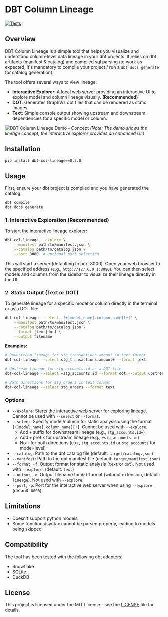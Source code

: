 # DBT Column Lineage

[![Tests](https://github.com/Fszta/dbt-column-lineage/actions/workflows/test.yml/badge.svg)](https://github.com/Fszta/dbt-column-lineage/actions/workflows/test.yml)


## Overview

DBT Column Lineage is a simple tool that helps you visualize and understand column-level data lineage in your dbt projects. It relies on dbt artifacts (manifest & catalog) and compiled sql parsing (to work as expected, it's mandatory to compile your project / run a `dbt docs generate` for catalog generation).

The tool offers several ways to view lineage:
- **Interactive Explorer**: A local web server providing an interactive UI to explore model and column lineage visually. **(Recommended)**
- **DOT**: Generates GraphViz dot files that can be rendered as static images.
- **Text**: Simple console output showing upstream and downstream dependencies for a specific model or column.


![DBT Column Lineage Demo - Concept](assets/demo_lineage.gif)
*(Note: The demo shows the lineage concept; the interactive explorer provides an enhanced UI.)*


## Installation

```bash
pip install dbt-col-lineage==0.3.0
```

## Usage

First, ensure your dbt project is compiled and you have generated the catalog:

```bash
dbt compile
dbt docs generate
```

### 1. Interactive Exploration (Recommended)

To start the interactive lineage explorer:

```bash
dbt-col-lineage --explore \
    --manifest path/to/manifest.json \
    --catalog path/to/catalog.json \
    --port 8080  # Optional port selection
```

This will start a server (defaulting to port 8000). Open your web browser to the specified address (e.g., `http://127.0.0.1:8080`). You can then select models and columns from the sidebar to visualize their lineage directly in the UI.

### 2. Static Output (Text or DOT)

To generate lineage for a specific model or column directly in the terminal or as a DOT file:

```bash
dbt-col-lineage --select '[+]model_name[.column_name][+]' \
    --manifest path/to/manifest.json \
    --catalog path/to/catalog.json \
    --format [text|dot] \
    --output filename
```

**Examples:**

```bash
# Downstream lineage for stg_transactions.amount in text format
dbt-col-lineage --select stg_transactions.amount+ --format text

# Upstream lineage for stg_accounts.id as a DOT file
dbt-col-lineage --select +stg_accounts.id --format dot --output upstream_account_id.dot

# Both directions for stg_orders in text format
dbt-col-lineage --select stg_orders --format text
```


### Options

- `--explore`: Starts the interactive web server for exploring lineage. Cannot be used with `--select` or `--format`.
- `--select`: Specify model/column for static analysis using the format `[+]model_name[.column_name][+]`. Cannot be used with `--explore`.
  - Add `+` suffix for downstream lineage (e.g., `stg_accounts.id+`)
  - Add `+` prefix for upstream lineage (e.g., `+stg_accounts.id`)
  - No `+` for both directions (e.g., `stg_accounts.id` or `stg_accounts` for model-level)
- `--catalog`: Path to the dbt catalog file (default: `target/catalog.json`)
- `--manifest`: Path to the dbt manifest file (default: `target/manifest.json`)
- `--format`, `-f`: Output format for static analysis (`text` or `dot`). Not used with `--explore`. (default: `text`)
- `--output`, `-o`: Output filename for `dot` format (without extension, default: `lineage`). Not used with `--explore`.
- `--port`, `-p`: Port for the interactive web server when using `--explore` (default: `8000`).

## Limitations
- Doesn't support python models
- Some functions/syntax cannot be parsed properly, leading to models being skipped

## Compatibility

The tool has been tested with the following dbt adapters:
- Snowflake
- SQLite
- DuckDB


## License
This project is licensed under the MIT License - see the [LICENSE](LICENSE) file for details.